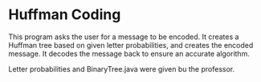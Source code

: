# Huffman Coding

This program asks the user for a message to be encoded. It creates a Huffman tree based on given letter probabilities, and creates the encoded message. It decodes the message back to ensure an accurate algorithm.

Letter probabilities and BinaryTree.java were given bu the professor.
